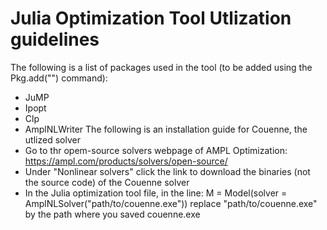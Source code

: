 # Julia Optimization Tool Utlization guidelines
The following is a list of packages used in the tool (to be added using the Pkg.add("") command):
- JuMP
- Ipopt
- Clp
- AmplNLWriter
The following is an installation guide for Couenne, the utlized solver
- Go to thr opem-source solvers webpage of AMPL Optimization: https://ampl.com/products/solvers/open-source/
- Under "Nonlinear solvers" click the link to download the binaries (not the source code) of the Couenne solver
- In the Julia optimization tool file, in the line: M = Model(solver = AmplNLSolver("path/to/couenne.exe")) replace "path/to/couenne.exe" by the path where you saved couenne.exe